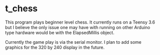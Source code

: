 # t_chess
This program plays beginner level chess.  It currently runs on a Teensy 3.6 but I believe the only issue one may have with running on other Arduino type hardware would be with the ElapsedMillis object.

Currently the game play is via the serial monitor.  I plan to add some graphics for the 320 by 240 display in the future.
